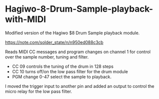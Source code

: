 # Hagiwo-8-Drum-Sample-playback-with-MIDI

Modified version of the Hagiwo $8 Drum Sample playback module.

https://note.com/solder_state/n/n950ed088c3cb

Reads MIDI CC messages and program changes on channel 1 for control over the sample number, tuning and filter.

* CC 09 controls the tuning of the drum in 128 steps
* CC 10 turns off/on the low pass filter for the drum module
* PGM change 0-47 select the sample to playback.

I moved the trigger input to another pin and added an output to control the micro relay for the low pass filter.
